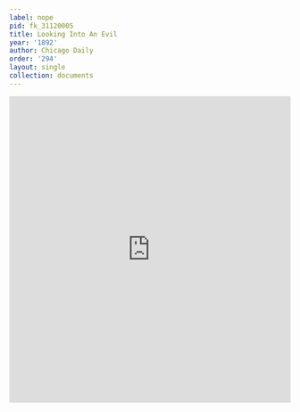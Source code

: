 ```yaml
---
label: nope
pid: fk_31120005
title: Looking Into An Evil
year: '1892'
author: Chicago Daily
order: '294'
layout: single
collection: documents
---
```

<iframe src="https://northwestern.app.box.com/embed/s/dqy9oc37c4zb4r4096uk2ngv1x308ugk?sortColumn=date&view=list" width="100%" height="550" frameborder="0" allowfullscreen webkitallowfullscreen msallowfullscreen></iframe>
